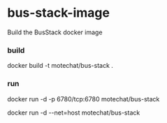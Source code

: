 # bus-stack-image
Build the BusStack docker image

### build

docker build -t motechat/bus-stack .

### run

docker run -d -p 6780/tcp:6780 motechat/bus-stack 

docker run -d --net=host motechat/bus-stack
